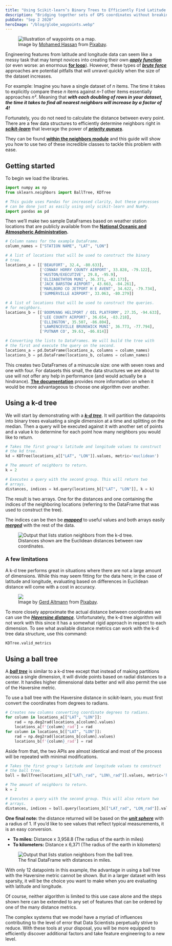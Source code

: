 ```yaml
---
title: "Using Scikit-learn’s Binary Trees to Efficiently Find Latitude and Longitude Neighbors"
description: "Bridging together sets of GPS coordinates without breaking your Python interpreter."
pubDate: "Sep 2 2020"
heroImage: "/blog/globe_waypoints.webp"
---
```


<figure class="blog-image">
    <img
        alt="Illustration of waypoints on a map."
        src="/blog/globe_waypoints.webp">
    <figcaption>
        Image by <a href="https://pixabay.com/users/mohamed_hassan-5229782/">Mohamed Hassan</a> from <a href="https://pixabay.com/illustrations/car-trip-road-trip-travel-map-3880508/">Pixabay</a>.
    </figcaption>
</figure>

Engineering features from latitude and longitude data can seem like a messy task that may tempt novices into creating their own [**_apply function_**](https://pandas.pydata.org/pandas-docs/stable/reference/api/pandas.DataFrame.apply.html) (or even worse: an enormous [**for loop**](https://www.w3schools.com/python/python_for_loops.asp)). However, these types of [**_brute force_**](https://www.freecodecamp.org/news/brute-force-algorithms-explained/) approaches are potential pitfalls that will unravel quickly when the size of the dataset increases.

For example: Imagine you have a single dataset of _n_ items. The time it takes to explicitly compare these _n_ items against _n-1_ other items essentially approaches _n²_. Meaning that **_with each doubling of rows in your dataset, the time it takes to find all nearest neighbors will increase by a factor of 4!_**

Fortunately, you do not need to calculate the distance between every point. There are a few data structures to efficiently determine neighbors right in [**_scikit-learn_**](https://scikit-learn.org/) that leverage the power of [**_priority queues_**](https://algs4.cs.princeton.edu/24pq/).

They can be found [**within the neighbors module**](https://scikit-learn.org/stable/modules/neighbors.html#nearest-neighbor-algorithms) and this guide will show you how to use two of these incredible classes to tackle this problem with ease.

## Getting started

To begin we load the libraries.

```python
import numpy as np
from sklearn.neighbors import BallTree, KDTree

# This guide uses Pandas for increased clarity, but these processes
# can be done just as easily using only scikit-learn and NumPy.
import pandas as pd
```

Then we’ll make two sample DataFrames based on weather station locations that are publicly available from the [**National Oceanic and Atmospheric Administration**](https://www.ncdc.noaa.gov/data-access/land-based-station-data)**.**

```python
# Column names for the example DataFrame.
column_names = ["STATION NAME", "LAT", "LON"]

# A list of locations that will be used to construct the binary
# tree.
locations_a = [['BEAUFORT', 32.4, -80.633],
               ['CONWAY HORRY COUNTY AIRPORT', 33.828, -79.122],
               ['HUSTON/EXECUTIVE', 29.8, -95.9],
               ['ELIZABETHTON MUNI', 36.371, -82.173],
               ['JACK BARSTOW AIRPORT', 43.663, -84.261],
               ['MARLBORO CO JETPORT H E AVENT', 34.622, -79.734],
               ['SUMMERVILLE AIRPORT', 33.063, -80.279]]

# A list of locations that will be used to construct the queries.
# for neighbors.
locations_b = [['BOOMVANG HELIPORT / OIL PLATFORM', 27.35, -94.633],
               ['LEE COUNTY AIRPORT', 36.654, -83.218],
               ['ELLINGTON', 35.507, -86.804],
               ['LAWRENCEVILLE BRUNSWICK MUNI', 36.773, -77.794],
               ['PUTNAM CO', 39.63, -86.814]]

# Converting the lists to DataFrames. We will build the tree with
# the first and execute the query on the second.
locations_a = pd.DataFrame(locations_a, columns = column_names)
locations_b = pd.DataFrame(locations_b, columns = column_names)
```

This creates two DataFrames of a minuscule size: one with seven rows and one with four. For datasets this small, the data structures we are about to use will not offer any help in performance (and would actually be a hindrance). [**The documentation**](https://scikit-learn.org/stable/modules/neighbors.html#nearest-neighbor-algorithms) provides more information on when it would be more advantageous to choose one algorithm over another.

## Using a k-d tree

We will start by demonstrating with a [**_k-d tree_**](https://en.wikipedia.org/wiki/K-d_tree). It will partition the datapoints into binary trees evaluating a single dimension at a time and splitting on the median. Then a query will be executed against it with another set of points and a value k to determine for each point how many neighbors you would like to return.

```python
# Takes the first group's latitude and longitude values to construct
# the kd tree.
kd = KDTree(locations_a[["LAT", "LON"]].values, metric='euclidean')

# The amount of neighbors to return.
k = 2

# Executes a query with the second group. This will return two
# arrays.
distances, indices = kd.query(locations_b[["LAT", "LON"]], k = k)
```

The result is two arrays. One for the distances and one containing the indices of the neighboring locations (referring to the DataFrame that was used to construct the tree).

The indices can be then be [**_mapped_**](https://pandas.pydata.org/pandas-docs/stable/reference/api/pandas.Series.map.html) to useful values and both arrays easily [**_merged_**](https://pandas.pydata.org/docs/user_guide/merging.html) with the rest of the data.

<figure class="blog-image">
    <img
        alt="Output that lists station neighbors from the k-d tree."
        src="/blog/merged_neighbors_kd.webp">
    <figcaption>
        Distances shown are the Euclidean distances between raw coordinates.
    </figcaption>
</figure>

### A few limitations

A k-d tree performs great in situations where there are not a large amount of dimensions. While this may seem fitting for the data here; in the case of latitude and longitude, evaluating based on differences in Euclidean distance will come with a cost in accuracy.

<figure class="blog-image">
    <img
        src="/blog/globe_frame.webp">
    <figcaption>
        Image by <a href="https://pixabay.com/users/geralt-9301/">Gerd Altmann</a> from <a href="https://pixabay.com/illustrations/globe-earth-magnifying-glass-hand-71443/">Pixabay</a>.
    </figcaption>
</figure>

To more closely approximate the actual distance between coordinates we can use the [**_Haversine distance_**](https://en.wikipedia.org/wiki/Haversine_formula). Unfortunately, the k-d tree algorithm will not work with this since it has a somewhat rigid approach in respect to each dimension. To see what available distance metrics can work with the k-d tree data structure, use this command:

```python
KDTree.valid_metrics
```

## Using a ball tree

A [**_ball tree_**](https://en.wikipedia.org/wiki/Ball_tree) is similar to a k-d tree except that instead of making partitions across a single dimension, it will divide points based on radial distances to a center. It handles higher dimensional data better and will also permit the use of the Haversine metric.

To use a ball tree with the Haversine distance in scikit-learn, you must first convert the coordinates from degrees to radians.

```python
# Creates new columns converting coordinate degrees to radians.
for column in locations_a[["LAT", "LON"]]:
    rad = np.deg2rad(locations_a[column].values)
    locations_a[f'{column}_rad'] = rad
for column in locations_b[["LAT", "LON"]]:
    rad = np.deg2rad(locations_b[column].values)
    locations_b[f'{column}_rad'] = rad
```

Aside from that, the two APIs are almost identical and most of the process will be repeated with minimal modifications.

```python
# Takes the first group's latitude and longitude values to construct
# the ball tree.
ball = BallTree(locations_a[["LAT\_rad", "LON\_rad"]].values, metric='haversine')

# The amount of neighbors to return.
k = 2

# Executes a query with the second group. This will also return two
# arrays.
distances, indices = ball.query(locations_b[["LAT_rad", "LON_rad"]].values, k = k)
```

**One final note:** the distance returned will be based on the [**_unit sphere_**](https://en.wikipedia.org/wiki/Unit_sphere) with a radius of 1. If you’d like to see values that reflect typical measurements, it is an easy conversion.

* **To miles:** Distance x 3,958.8 (The radius of the earth in miles)
* **To kilometers:** Distance x 6,371 (The radius of the earth in kilometers)

<figure class="blog-image">
    <img
        alt="Output that lists station neighbors from the ball tree."
        src="/blog/merged_neighbors_kd.webp">
    <figcaption>
        The final DataFrame with distances in miles.
    </figcaption>
</figure>

With only 12 datapoints in this example, the advantage in using a ball tree with the Haversine metric cannot be shown. But in a larger dataset with less sparsity, it will be the choice you want to make when you are evaluating with latitude and longitude.

Of course, neither algorithm is limited to this use case alone and the steps shown here can be extended to any set of features that can be ordered by one of the many distance metrics.

The complex systems that we model have a myriad of influences contributing to the level of error that Data Scientists perpetually strive to reduce. With these tools at your disposal, you will be more equipped to efficiently discover additional factors and take feature engineering to a new level.
